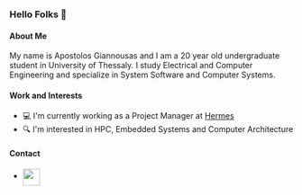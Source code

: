 ### Hello Folks 👋
#### About Me

My name is Apostolos Giannousas and I am a 20 year old undergraduate student in University of Thessaly.
I study Electrical and Computer Engineering and specialize in System Software and Computer Systems.

#### Work and Interests
- :computer: I'm currently working as a Project Manager at [Hermes](https://www.hermesteam.eu/)
- :mag: I'm interested in HPC, Embedded Systems and Computer Architecture

#### Contact
- <a href="https://www.linkedin.com/in/apogiannousas" target="blank"><img align="center" src="https://upload.wikimedia.org/wikipedia/commons/e/e9/Linkedin_icon.svg" height="30" /></a>
